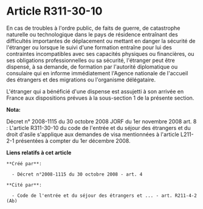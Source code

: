 # Article R311-30-10

En cas de troubles à l'ordre public, de faits de guerre, de catastrophe naturelle ou technologique dans le pays de résidence
entraînant des difficultés importantes de déplacement ou mettant en danger la sécurité de l'étranger ou lorsque le suivi
d'une formation entraîne pour lui des contraintes incompatibles avec ses capacités physiques ou financières, ou ses
obligations professionnelles ou sa sécurité, l'étranger peut être dispensé, à sa demande, de formation par l'autorité
diplomatique ou consulaire qui en informe immédiatement l'Agence nationale de l'accueil des étrangers et des migrations ou
l'organisme délégataire. 

L'étranger qui a bénéficié d'une dispense est assujetti à son arrivée en France aux dispositions prévues à la sous-section 1
de la présente section.

**Nota:**

Décret n° 2008-1115 du 30 octobre 2008 JORF du 1er novembre 2008 art. 8 : L'article R311-30-10 du code de l'entrée et du
séjour des étrangers et du droit d'asile s'applique aux demandes de visa mentionnées à l'article L211-2-1 présentées à
compter du 1er décembre 2008.

**Liens relatifs à cet article**

	**Créé par**:

	  - Décret n°2008-1115 du 30 octobre 2008 - art. 4

	**Cité par**:

	  - Code de l'entrée et du séjour des étrangers et ... - art. R211-4-2 (Ab)
